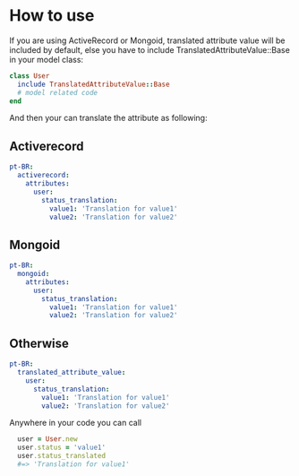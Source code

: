 # How to use
If you are using ActiveRecord or Mongoid, translated attribute value will be included by default, else you have to include TranslatedAttributeValue::Base in your model class:

```ruby
class User
  include TranslatedAttributeValue::Base
  # model related code
end
```

And then your can translate the attribute as following:

## Activerecord
```yaml
pt-BR:
  activerecord:
    attributes:
      user:
        status_translation:
          value1: 'Translation for value1'
          value2: 'Translation for value2'
```

## Mongoid
```yaml
pt-BR:
  mongoid:
    attributes:
      user:
        status_translation:
          value1: 'Translation for value1'
          value2: 'Translation for value2'
```

## Otherwise
```yaml
pt-BR:
  translated_attribute_value:
    user:
      status_translation:
        value1: 'Translation for value1'
        value2: 'Translation for value2'
```

Anywhere in your code you can call
```ruby
  user = User.new
  user.status = 'value1'
  user.status_translated
  #=> 'Translation for value1'
```
